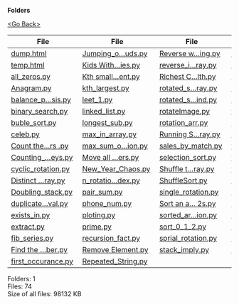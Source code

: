 **Folders**

[&lt;Go Back&gt;](../right.html)

<table><thead><tr class="header"><th><strong>File</strong></th><th><strong>File</strong></th><th><strong>File</strong></th><th><strong>File</strong></th></tr></thead><tbody><tr class="odd"><td><a href="dump.html">dump.html</a> </td><td><a href="Jumping_on_the_Clouds.py">Jumping_o…uds.py</a> </td><td><a href="Reverse%20words%20in%20a%20given%20string.py">Reverse w…ing.py</a> </td><td><a href="stack_max_o(1).py">stack_max_o(1).py</a> </td></tr><tr class="even"><td><a href="temp.html">temp.html</a> </td><td><a href="Kids%20With%20the%20Greatest%20Number%20of%20Candies.py">Kids With…ies.py</a> </td><td><a href="reverse_in_array.py">reverse_i…ray.py</a> </td><td><a href="Strong%20Password%20Checker.py">Strong Pa…ker.py</a> </td></tr><tr class="odd"><td><a href="all_zeros.py">all_zeros.py</a> </td><td><a href="Kth%20smallest%20element.py">Kth small…ent.py</a> </td><td><a href="Richest%20Customer%20Wealth.py">Richest C…lth.py</a> </td><td><a href="substring_search.py">substring…rch.py</a> </td></tr><tr class="even"><td><a href="Anagram.py">Anagram.py</a> </td><td><a href="kth_largest.py">kth_largest.py</a> </td><td><a href="rotated_sorted_array.py">rotated_s…ray.py</a> </td><td><a href="sun_finder.py">sun_finder.py</a> </td></tr><tr class="odd"><td><a href="balance_parenthisis.py">balance_p…sis.py</a> </td><td><a href="leet_1.py">leet_1.py</a> </td><td><a href="rotated_sorted_find.py">rotated_s…ind.py</a> </td><td><a href="system_process_scanner.py">system_pr…ner.py</a> </td></tr><tr class="even"><td><a href="binary_search.py">binary_search.py</a> </td><td><a href="linked_list.py">linked_list.py</a> </td><td><a href="rotateImage.py">rotateImage.py</a> </td><td><a href="temp.py">temp.py</a> </td></tr><tr class="odd"><td><a href="buble_sort.py">buble_sort.py</a> </td><td><a href="longest_sub.py">longest_sub.py</a> </td><td><a href="rotation_arr.py">rotation_arr.py</a> </td><td><a href="TicTacToe.py">TicTacToe.py</a> </td></tr><tr class="even"><td><a href="celeb.py">celeb.py</a> </td><td><a href="max_in_array.py">max_in_array.py</a> </td><td><a href="Running%20Sum%20of%201d%20Array.py">Running S…ray.py</a> </td><td><a href="Tower_of_hanoi.py">Tower_of_hanoi.py</a> </td></tr><tr class="odd"><td><a href="Count%20the%20characters%20.py">Count the…rs .py</a> </td><td><a href="max_sum_on_rotation.py">max_sum_o…ion.py</a> </td><td><a href="sales_by_match.py">sales_by_match.py</a> </td><td><a href="trapping_water.py">trapping_water.py</a> </td></tr><tr class="even"><td><a href="Counting_Valleys.py">Counting_…eys.py</a> </td><td><a href="Move%20all%20negative%20numbers.py">Move all …ers.py</a> </td><td><a href="selection_sort.py">selection_sort.py</a> </td><td><a href="traversals.py">traversals.py</a> </td></tr><tr class="odd"><td><a href="cyclic_rotation.py">cyclic_rotation.py</a> </td><td><a href="New_Year_Chaos.py">New_Year_Chaos.py</a> </td><td><a href="Shuffle%20the%20Array.py">Shuffle t…ray.py</a> </td><td><a href="tree_creation.py">tree_creation.py</a> </td></tr><tr class="even"><td><a href="Distinct%20Digit%20Array.py">Distinct …ray.py</a> </td><td><a href="n_rotations_index.py">n_rotatio…dex.py</a> </td><td><a href="ShuffleSort.py">ShuffleSort.py</a> </td><td><a href="TripletSearch.py">TripletSearch.py</a> </td></tr><tr class="odd"><td><a href="Doubling_stack.py">Doubling_stack.py</a> </td><td><a href="pair_sum.py">pair_sum.py</a> </td><td><a href="single_rotation.py">single_rotation.py</a> </td><td><a href="Union%20of%20two%20arrays.py">Union of …ays.py</a> </td></tr><tr class="even"><td><a href="duplicate_removal.py">duplicate…val.py</a> </td><td><a href="phone_num.py">phone_num.py</a> </td><td><a href="Sort%20an%20array%20of%200s,%201s%20and%202s.py">Sort an a… 2s.py</a> </td><td><a href="wave.py">wave.py</a> </td></tr><tr class="odd"><td><a href="exists_in.py">exists_in.py</a> </td><td><a href="ploting.py">ploting.py</a> </td><td><a href="sorted_array_rotation.py">sorted_ar…ion.py</a> </td><td><a href="word_count.py">word_count.py</a> </td></tr><tr class="even"><td><a href="extract.py">extract.py</a> </td><td><a href="prime.py">prime.py</a> </td><td><a href="sort_0_1_2.py">sort_0_1_2.py</a> </td><td><a href="xor.py">xor.py</a> </td></tr><tr class="odd"><td><a href="fib_series.py">fib_series.py</a> </td><td><a href="recursion_fact.py">recursion_fact.py</a> </td><td><a href="sprial_rotation.py">sprial_rotation.py</a> </td><td><a href="YT_DOWN.py">YT_DOWN.py</a> </td></tr><tr class="even"><td><a href="Find%20the%20Duplicate%20Number.py">Find the …ber.py</a> </td><td><a href="Remove%20Element.py">Remove Element.py</a> </td><td><a href="stack_imply.py">stack_imply.py</a> </td><td><a href="sample.txt">sample.txt</a> </td></tr><tr class="odd"><td><a href="first_occurance.py">first_occurance.py</a> </td><td><a href="Repeated_String.py">Repeated_String.py</a> </td><td></td><td></td></tr></tbody></table>

Folders: 1  
Files: 74  
Size of all files: 98132 KB
